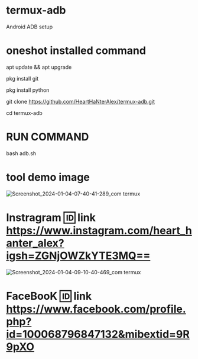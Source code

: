 # termux-adb
Android ADB setup
# oneshot installed command

apt update && apt upgrade

pkg install git

pkg install python

git clone https://github.com/HeartHaNterAlex/termux-adb.git

cd termux-adb
# RUN COMMAND
bash adb.sh

# tool demo image 
![Screenshot_2024-01-04-07-40-41-289_com termux](https://github.com/HeartHaNterAlex/termux-adb/assets/139457526/d6117fb1-951f-46ec-bd28-960e85f89b9e)
# Instragram 🆔 link https://www.instagram.com/heart_hanter_alex?igsh=ZGNjOWZkYTE3MQ==
![Screenshot_2024-01-04-09-10-40-469_com termux](https://github.com/HeartHaNterAlex/termux-adb/assets/139457526/cb027817-c60b-411a-93f1-7f43d7ba2f68)
# FaceBooK 🆔 link https://www.facebook.com/profile.php?id=100068796847132&mibextid=9R9pXO
